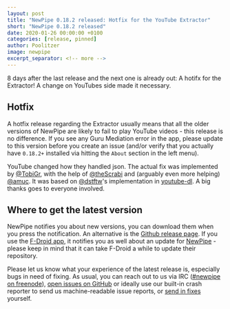 ```yaml
---
layout: post
title: "NewPipe 0.18.2 released: Hotfix for the YouTube Extractor"
short: "NewPipe 0.18.2 released"
date: 2020-01-26 00:00:00 +0100
categories: [release, pinned]
author: Poolitzer
image: newpipe
excerpt_separator: <!-- more -->
---
```


8 days after the last release and the next one is already out: A hotifx for the Extractor! A change on YouTubes side made it necessary.

## Hotfix

A hotfix release regarding the Extractor usually means that all the older versions of NewPipe are likely to fail to play YouTube videos - this release is no difference. If you see any Guru Mediation error in the app, please update to this version before you create an issue (and/or verify that you actually have `0.18.2+` installed via hitting the `About` section in the left menu).

<!-- more -->

YouTube changed how they handled json. The actual fix was implemented by [@TobiGr](https://github.com/TobiGr), with the help of [@theScrabi](https://github.com/theScrabi) and (arguably even more helping) [@amuc](https://github.com/amuc). It was based on [@dstftw](https://github.com/dstftw)'s implementation in [youtube-dl](https://github.com/ytdl-org/youtube-dl). A big thanks goes to everyone involved.


## Where to get the latest version

NewPipe notifies you about new versions, you can download them when you press the notification. An alternative is the [Github release page](https://github.com/TeamNewPipe/NewPipe/releases). If you use the [F-Droid app](https://f-droid.org/), it notifies you as well about an update for [NewPipe](https://f-droid.org/packages/org.schabi.newpipe/) - please keep in mind that it can take F-Droid a while to update their repository.

Please let us know what your experience of the latest release is, especially bugs in need of fixing. As usual, you can reach out to us via IRC ([#newpipe on freenode](https://webchat.freenode.net/?channels=newpipe)), [open issues on GitHub](https://github.com/TeamNewPipe/NewPipe/issues/new) or ideally use our built-in crash reporter to send us machine-readable issue reports, or [send in fixes](https://github.com/TeamNewPipe/NewPipe/blob/dev/.github/CONTRIBUTING.md#bug-fixing) yourself.
